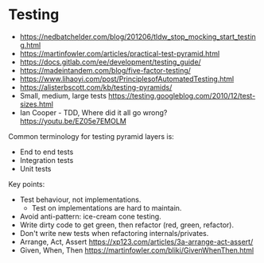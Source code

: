 # Testing
- https://nedbatchelder.com/blog/201206/tldw_stop_mocking_start_testing.html
- https://martinfowler.com/articles/practical-test-pyramid.html
- https://docs.gitlab.com/ee/development/testing_guide/
- https://madeintandem.com/blog/five-factor-testing/
- https://www.lihaoyi.com/post/PrinciplesofAutomatedTesting.html
- https://alisterbscott.com/kb/testing-pyramids/
- Small, medium, large tests https://testing.googleblog.com/2010/12/test-sizes.html
- Ian Cooper - TDD, Where did it all go wrong? https://youtu.be/EZ05e7EMOLM

Common terminology for testing pyramid layers is:
* End to end tests
* Integration tests
* Unit tests

Key points:
- Test behaviour, not implementations.
    - Test on implementations are hard to maintain.
- Avoid anti-pattern: ice-cream cone testing.
- Write dirty code to get green, then refactor (red, green, refactor).
- Don't write new tests when refactoring internals/privates.
- Arrange, Act, Assert https://xp123.com/articles/3a-arrange-act-assert/
- Given, When, Then https://martinfowler.com/bliki/GivenWhenThen.html
